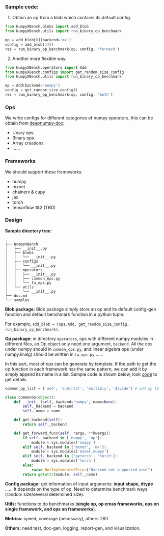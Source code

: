 ### Sample code:

1. Obtain an op from a blob which contains its default config.

```python
from NumpyXBench.blobs import add_blob
from NumpyXBench.utils import run_binary_op_benchmark

op = add_blob[0](backend='mx')
config = add_blob[1]()
res = run_binary_op_benchmark(op, config, 'forward')
```

2. Another more flexible way.

```python
from NumpyXBench.operators import Add
from NumpyXBench.configs import get_random_size_config
from NumpyXBench.utils import run_binary_op_benchmark

op = Add(backend='numpy')
config = get_random_size_config()
res = run_binary_op_benchmark(op, config, 'both')
```

### Ops

We write configs for different categories of numpy operators, this can be obtain from [deepnumpy-doc](https://github.com/mli/deepnumpy-doc):

- Unary ops
- Binary ops
- Array creations
- …...

### Frameworks

We should support these frameworks:

- numpy
- mxnet
- chainerx & cupy
- jax
- torch
- tensorflow 1&2 (TBD)

### Design

**Sample directory tree:** 

```
.
├── NumpyXBench
│   ├── __init__.py
│   ├── blobs
│   │   └── __init__.py
│   ├── configs
│   │   └── __init__.py
│   ├── operators
│   │   ├── __init__.py
│   │   ├── common_ops.py
│   │   └── la_ops.py
│   └── utils
│       └── __init__.py
├── doc.md
└── samples
```

**Blob package:** Blob package simply store an op and its default config-gen function and default benchmark function in a python tuple. 

For example, `add_blob = (ops.Add, get_random_size_config, run_binary_op_benchmark)`.

**Op package:** in directory `operators`, ops with different numpy modules in different files, an Op object only need one argument, `backend`. All the ops under numpy should in `common_ops.py`, and linear algebra ops (under numpy.linalg) should be written in `la_ops.py` …...

In this part, most of ops can be generate by template. If the path to get the op function in each framework has the same pattern, we can add it by simply append its name in a list. Sample code is shown below, look [code](./NumpyXBench/operators/common_ops.py) to get details.

```python
common_op_list = ['add', 'subtract', 'multiply', 'divide'] # add op to here

class CommonOp(object):
    def __init__(self, backend='numpy', name=None):
        self._backend = backend
        self._name = name

    def get_backend(self):
        return self._backend

    def get_forward_func(self, *args, **kwargs):
        if self._backend in ['numpy', 'np']:
            module = sys.modules['numpy']
        elif self._backend in ['mxnet', 'mx']:
            module = sys.modules['mxnet.numpy']
        elif self._backend in ['pytorch', 'torch']:
            module = sys.modules['torch']
        else:
            raise NotImplementedError("Backend not supported now!")
        return getattr(module, self._name)
```

**Config package:** get information of input arguments: **input shape, dtype** …… It depends on the type of op. Need to determine benchmark ways (random size/several determined size).

**Utils:** functions to do benchmarks (**single op, op cross frameworks, ops on single framework, and ops on frameworks**).

**Metrics:** speed, coverage (necessary), others TBD

**Others:** need test, doc-gen, logging, report-gen, and visualization.